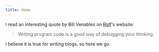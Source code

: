 ```yaml
---
title: Home
---
```


I read an interesting quote by Bill Venables on [Rolf](http://web.math.ku.dk/~rolf/)'s website:
> Writing program code is a good way of debugging your thinking.

I believe it is true for writing blogs, so here we go.

